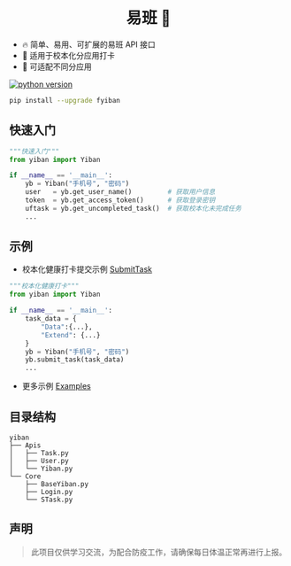 <h1 align="center"> 易班 🔔</h1>  
  
- 🔥 简单、易用、可扩展的易班 API 接口  
- 📕 适用于校本化分应用打卡
- 🔧 可适配不同分应用


[![python version](https://img.shields.io/pypi/pyversions/fyiban)](https://pypi.org/project/fyiban/)

```bash
pip install --upgrade fyiban
```

## 快速入门

```python
"""快速入门"""
from yiban import Yiban

if __name__ == '__main__':
    yb = Yiban("手机号", "密码")
    user   = yb.get_user_name()         # 获取用户信息
    token  = yb.get_access_token()      # 获取登录密钥
    uftask = yb.get_uncompleted_task()  # 获取校本化未完成任务
    ...

```
## 示例 
- 校本化健康打卡提交示例 [SubmitTask](https://github.com/Sricor/yiban/blob/main/examples/example-03-%E5%81%A5%E5%BA%B7%E6%89%93%E5%8D%A1.py)  

```python
"""校本化健康打卡"""
from yiban import Yiban

if __name__ == '__main__':
    task_data = {
        "Data":{...},
        "Extend": {...}
    }
    yb = Yiban("手机号", "密码")
    yb.submit_task(task_data)
    ...
```

- 更多示例 [Examples](https://github.com/sricor/yiban/tree/main/examples)



## 目录结构
```
yiban
├── Apis
│   ├── Task.py
│   ├── User.py
│   └── Yiban.py
└── Core
    ├── BaseYiban.py
    ├── Login.py
    └── STask.py
```


## 声明

> 此项目仅供学习交流，为配合防疫工作，请确保每日体温正常再进行上报。  